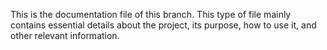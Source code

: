 This is the documentation file of this branch. This type of file mainly contains essential details about the project, its purpose, how to use it, and other relevant information.